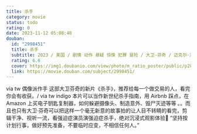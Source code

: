 ```yaml
---
title: 杀手
category: movie
status: todo
rating: 0
date: 2023-11-12 05:08:40
douban:
  id: "2998451"
  title: 杀手
  subtitle: 2023 / 美国 / 剧情 动作 悬疑 惊悚 犯罪 冒险 / 大卫·芬奇 / 迈克尔·法斯宾德 蒂尔达·斯文顿
  rating: 6.6
  cover: https://img1.doubanio.com/view/photo/m_ratio_poster/public/p2897454450.jpg
  link: https://movie.douban.com/subject/2998451/
---
```


via tw 偶像派作手 这部大卫芬奇的新片《杀手》，推荐给每一个做交易的人，看完你会有收获。/ via tw indigo 本片可以当作新世纪杀手指南，用 Airbnb 踩点，在 Amazon 上买电子钥匙复制器，如何躲避摄像头、制造意外、毁尸灭迹等等 。。而且也只有大卫·芬奇可以把这样一个毫无新意的故事拍的让人目不转睛的看完，剪辑干净、视听一流，看强迫症演员演强迫症杀手，绝对沉浸式观影体验🫰
“坚持按计划行事，做好预先准备，不要临时应变，不相信任何人。”
